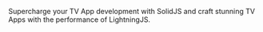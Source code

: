 Supercharge your TV App development with SolidJS and craft stunning TV Apps with the performance of LightningJS.
